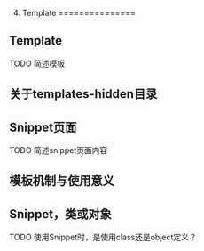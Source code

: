 004. Template
===============

## Template

TODO 简述模板

## 关于templates-hidden目录


## Snippet页面

TODO 简述snippet页面内容


## 模板机制与使用意义


## Snippet，类或对象

TODO 使用Snippet时，是使用class还是object定义？

